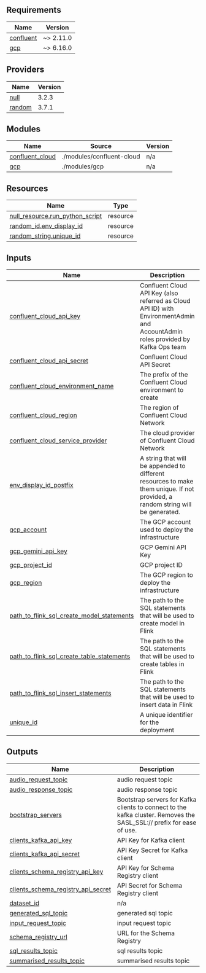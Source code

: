 <!-- BEGIN_TF_DOCS -->
## Requirements

| Name | Version |
|------|---------|
| <a name="requirement_confluent"></a> [confluent](#requirement\_confluent) | ~> 2.11.0 |
| <a name="requirement_gcp"></a> [gcp](#requirement\_gcp) | ~> 6.16.0 |

## Providers

| Name | Version |
|------|---------|
| <a name="provider_null"></a> [null](#provider\_null) | 3.2.3 |
| <a name="provider_random"></a> [random](#provider\_random) | 3.7.1 |

## Modules

| Name | Source | Version |
|------|--------|---------|
| <a name="module_confluent_cloud"></a> [confluent\_cloud](#module\_confluent\_cloud) | ./modules/confluent-cloud | n/a |
| <a name="module_gcp"></a> [gcp](#module\_gcp) | ./modules/gcp | n/a |

## Resources

| Name | Type |
|------|------|
| [null_resource.run_python_script](https://registry.terraform.io/providers/hashicorp/null/latest/docs/resources/resource) | resource |
| [random_id.env_display_id](https://registry.terraform.io/providers/hashicorp/random/latest/docs/resources/id) | resource |
| [random_string.unique_id](https://registry.terraform.io/providers/hashicorp/random/latest/docs/resources/string) | resource |

## Inputs

| Name | Description | Type | Default | Required |
|------|-------------|------|---------|:--------:|
| <a name="input_confluent_cloud_api_key"></a> [confluent\_cloud\_api\_key](#input\_confluent\_cloud\_api\_key) | Confluent Cloud API Key (also referred as Cloud API ID) with EnvironmentAdmin and AccountAdmin roles provided by Kafka Ops team | `string` | n/a | yes |
| <a name="input_confluent_cloud_api_secret"></a> [confluent\_cloud\_api\_secret](#input\_confluent\_cloud\_api\_secret) | Confluent Cloud API Secret | `string` | n/a | yes |
| <a name="input_confluent_cloud_environment_name"></a> [confluent\_cloud\_environment\_name](#input\_confluent\_cloud\_environment\_name) | The prefix of the Confluent Cloud environment to create | `string` | `"CFLT-Health-Quickstart"` | no |
| <a name="input_confluent_cloud_region"></a> [confluent\_cloud\_region](#input\_confluent\_cloud\_region) | The region of Confluent Cloud Network | `string` | `"us-east1"` | no |
| <a name="input_confluent_cloud_service_provider"></a> [confluent\_cloud\_service\_provider](#input\_confluent\_cloud\_service\_provider) | The cloud provider of Confluent Cloud Network | `string` | `"GCP"` | no |
| <a name="input_env_display_id_postfix"></a> [env\_display\_id\_postfix](#input\_env\_display\_id\_postfix) | A string that will be appended to different resources to make them unique. If not provided, a random string will be generated. | `string` | `null` | no |
| <a name="input_gcp_account"></a> [gcp\_account](#input\_gcp\_account) | The GCP account used to deploy the infrastructure | `string` | n/a | yes |
| <a name="input_gcp_gemini_api_key"></a> [gcp\_gemini\_api\_key](#input\_gcp\_gemini\_api\_key) | GCP Gemini API Key | `string` | n/a | yes |
| <a name="input_gcp_project_id"></a> [gcp\_project\_id](#input\_gcp\_project\_id) | GCP project ID | `string` | n/a | yes |
| <a name="input_gcp_region"></a> [gcp\_region](#input\_gcp\_region) | The GCP region to deploy the infrastructure | `string` | n/a | yes |
| <a name="input_path_to_flink_sql_create_model_statements"></a> [path\_to\_flink\_sql\_create\_model\_statements](#input\_path\_to\_flink\_sql\_create\_model\_statements) | The path to the SQL statements that will be used to create model in Flink | `string` | `null` | no |
| <a name="input_path_to_flink_sql_create_table_statements"></a> [path\_to\_flink\_sql\_create\_table\_statements](#input\_path\_to\_flink\_sql\_create\_table\_statements) | The path to the SQL statements that will be used to create tables in Flink | `string` | `null` | no |
| <a name="input_path_to_flink_sql_insert_statements"></a> [path\_to\_flink\_sql\_insert\_statements](#input\_path\_to\_flink\_sql\_insert\_statements) | The path to the SQL statements that will be used to insert data in Flink | `string` | `null` | no |
| <a name="input_unique_id"></a> [unique\_id](#input\_unique\_id) | A unique identifier for the deployment | `string` | n/a | yes |

## Outputs

| Name | Description |
|------|-------------|
| <a name="output_audio_request_topic"></a> [audio\_request\_topic](#output\_audio\_request\_topic) | audio request topic |
| <a name="output_audio_response_topic"></a> [audio\_response\_topic](#output\_audio\_response\_topic) | audio response topic |
| <a name="output_bootstrap_servers"></a> [bootstrap\_servers](#output\_bootstrap\_servers) | Bootstrap servers for Kafka clients to connect to the kafka cluster. Removes the SASL\_SSL:// prefix for ease of use. |
| <a name="output_clients_kafka_api_key"></a> [clients\_kafka\_api\_key](#output\_clients\_kafka\_api\_key) | API Key for Kafka client |
| <a name="output_clients_kafka_api_secret"></a> [clients\_kafka\_api\_secret](#output\_clients\_kafka\_api\_secret) | API Key Secret for Kafka client |
| <a name="output_clients_schema_registry_api_key"></a> [clients\_schema\_registry\_api\_key](#output\_clients\_schema\_registry\_api\_key) | API Key for Schema Registry client |
| <a name="output_clients_schema_registry_api_secret"></a> [clients\_schema\_registry\_api\_secret](#output\_clients\_schema\_registry\_api\_secret) | API Secret for Schema Registry client |
| <a name="output_dataset_id"></a> [dataset\_id](#output\_dataset\_id) | n/a |
| <a name="output_generated_sql_topic"></a> [generated\_sql\_topic](#output\_generated\_sql\_topic) | generated sql topic |
| <a name="output_input_request_topic"></a> [input\_request\_topic](#output\_input\_request\_topic) | input request topic |
| <a name="output_schema_registry_url"></a> [schema\_registry\_url](#output\_schema\_registry\_url) | URL for the Schema Registry |
| <a name="output_sql_results_topic"></a> [sql\_results\_topic](#output\_sql\_results\_topic) | sql results topic |
| <a name="output_summarised_results_topic"></a> [summarised\_results\_topic](#output\_summarised\_results\_topic) | summarised results topic |
<!-- END_TF_DOCS -->